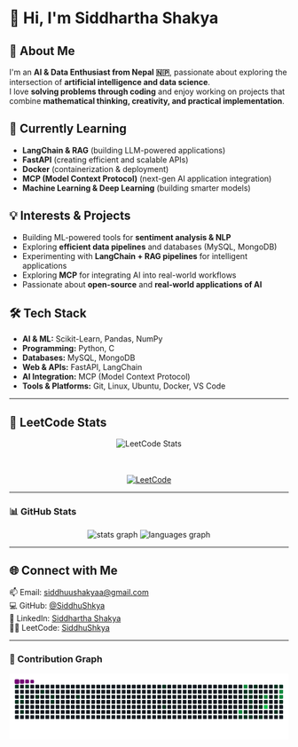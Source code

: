 # 👋 Hi, I'm Siddhartha Shakya  

## 🚀 About Me  
I'm an **AI & Data Enthusiast from Nepal 🇳🇵**, passionate about exploring the intersection of **artificial intelligence and data science**.  
I love **solving problems through coding** and enjoy working on projects that combine **mathematical thinking, creativity, and practical implementation**.  

## 🌱 Currently Learning  
- **LangChain & RAG** (building LLM-powered applications)  
- **FastAPI** (creating efficient and scalable APIs)  
- **Docker** (containerization & deployment)  
- **MCP (Model Context Protocol)** (next-gen AI application integration)  
- **Machine Learning & Deep Learning** (building smarter models)  

## 💡 Interests & Projects  
- Building ML-powered tools for **sentiment analysis & NLP**  
- Exploring **efficient data pipelines** and databases (MySQL, MongoDB)  
- Experimenting with **LangChain + RAG pipelines** for intelligent applications  
- Exploring **MCP** for integrating AI into real-world workflows  
- Passionate about **open-source** and **real-world applications of AI**  

## 🛠 Tech Stack  
- **AI & ML:** Scikit-Learn, Pandas, NumPy  
- **Programming:** Python, C  
- **Databases:** MySQL, MongoDB  
- **Web & APIs:** FastAPI, LangChain  
- **AI Integration:** MCP (Model Context Protocol)  
- **Tools & Platforms:** Git, Linux, Ubuntu, Docker, VS Code  

---

## 🧩 LeetCode Stats  
<div align="center">

  <!-- Dynamic stats card -->
  <img src="https://leetcard.jacoblin.cool/S_Shakya?theme=dark&font=Baloo%20Chettan%202&ext=contest" alt="LeetCode Stats" />

  <!-- Fallback badge linking to profile -->
  <br/><br/>
  [![LeetCode](https://img.shields.io/badge/LeetCode-S_Shakya-orange?logo=leetcode&style=for-the-badge)](https://leetcode.com/S_Shakya)

</div>

---

### 📊 GitHub Stats  
<div align="center">
  <img src="https://github-readme-stats.vercel.app/api?username=SiddhuShkya&show_icons=true&include_all_commits=true&count_private=true&theme=github_dark&hide_border=true" height="150" alt="stats graph" />
  <img src="https://github-readme-stats.vercel.app/api/top-langs?username=SiddhuShkya&layout=compact&langs_count=6&theme=github_dark&hide_border=true" height="150" alt="languages graph" />
</div>

---

## 🌐 Connect with Me  
📫 Email: [siddhuushakyaa@gmail.com](mailto:siddhuushakyaa@gmail.com)  
💻 GitHub: [@SiddhuShkya](https://github.com/SiddhuShkya)  
🔗 LinkedIn: [Siddhartha Shakya](https://www.linkedin.com/in/siddhartha-shakya-5665a0236/)  
🧑‍💻 LeetCode: [SiddhuShkya](https://leetcode.com/SiddhuShkya)  

---

### 🐍 Contribution Graph  
<picture>
  <source media="(prefers-color-scheme: dark)" srcset="https://raw.githubusercontent.com/SiddhuShkya/SiddhuShkya/output/snake.svg?palette=github-dark" />
  <source media="(prefers-color-scheme: light)" srcset="https://raw.githubusercontent.com/SiddhuShkya/SiddhuShkya/output/snake.svg?palette=github-light" />
  <img src="https://raw.githubusercontent.com/SiddhuShkya/SiddhuShkya/output/snake.gif" alt="Snake animation showing contributions from 2024–2025" />
</picture>

